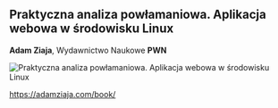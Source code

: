 ## Praktyczna analiza powłamaniowa. Aplikacja webowa w środowisku Linux
**Adam Ziaja**, Wydawnictwo Naukowe **PWN**

![Praktyczna analiza powłamaniowa. Aplikacja webowa w środowisku Linux](https://adamziaja.com/book/assets/images/cover.jpg "Praktyczna analiza powłamaniowa. Aplikacja webowa w środowisku Linux")

<https://adamziaja.com/book/>
